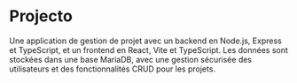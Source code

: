 # Projecto
Une application de gestion de projet avec un backend en Node.js, Express et TypeScript, et un frontend en React, Vite et TypeScript. Les données sont stockées dans une base MariaDB, avec une gestion sécurisée des utilisateurs et des fonctionnalités CRUD pour les projets.

